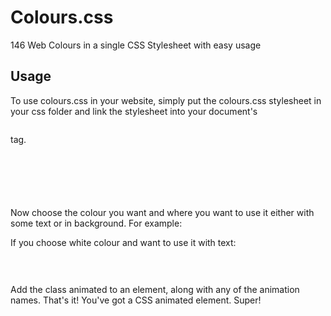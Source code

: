 <h1>Colours.css</h1>

146 Web Colours in a single CSS Stylesheet with easy usage

<h2>Usage</h2>

To use colours.css in your website, simply put the colours.css stylesheet in your css folder and link the stylesheet into your document's <pre><code><head></code></pre> tag. 

<pre>
 <code>
  <head>
    <link rel="stylesheet" href="colours.css">
  </head>
 </code>
</pre>

Now choose the colour you want and where you want to use it either with some text or in background. 
For example:

If you choose white colour and want to use it with text:
<pre>
 <code>
 </code>
</pre>

Add the class animated to an element, along with any of the animation names. That's it! You've got a CSS animated element. Super!
